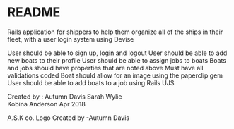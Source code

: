 # README

Rails application for shippers to help them organize all of the ships in their fleet, with a user login system using Devise




User should be able to sign up, login and logout
User should be able to add new boats to their profile
User should be able to assign jobs to boats
Boats and jobs should have properties that are noted above
Must have all validations coded
Boat should allow for an image using the paperclip gem
User should be able to add boats to a job using Rails UJS


Created by : Autumn Davis
							Sarah Wylie 				
								Kobina Anderson
										Apr 2018 

A.S.K co. Logo Created by -Autumn Davis
